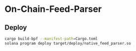 # On-Chain-Feed-Parser

## Deploy

```bash
cargo build-bpf --manifest-path=Cargo.toml
solana program deploy target/deploy/native_feed_parser.so
```
